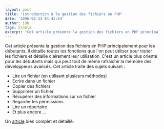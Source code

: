 ```yaml
---
layout: post
title: 'Introduction à la gestion des fichiers en PHP'
date: '2006-02-13 04:43:54'
author: j0k
tags: blabla
excerpt: "Cet article présente la gestion des fichiers en PHP principalement pour les débutants. Il détaille toutes les fonctions que l'on peut utiliser pour traiter les fichiers et détaille clairement leur utilisation. C'est un article plus orienté pour les débutants mais qui peut tout de même rafraichir la mémoire des développeurs avancés.     \nCet article traite des      …"
---
```


Cet article présente la gestion des fichiers en PHP principalement pour les débutants. Il détaille toutes les fonctions que l'on peut utiliser pour traiter les fichiers et détaille clairement leur utilisation. C'est un article plus orienté pour les débutants mais qui peut tout de même rafraichir la mémoire des développeurs avancés.
Cet article traite des sujets suivant :
* Lire un fichier (en utilisant plusieurs méthodes)
* Ecrire dans un fichier
* Copier des fichiers
* Supprimer un fichier
* Récupérer des informations sur un fichier
* Regarder les permissions
* Lire un répertoire
* Et plus encore ...

Un [article](http://www.phpit.net/article/beginners-introduction-php-file-functions/) bien complet et détaillé.
